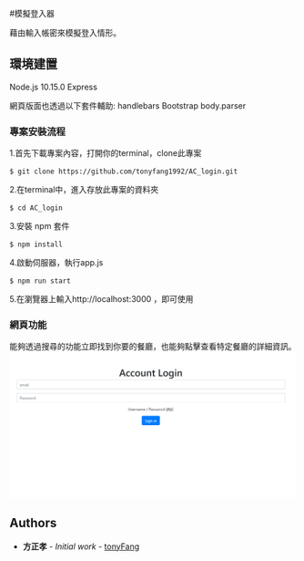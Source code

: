 #模擬登入器

藉由輸入帳密來模擬登入情形。


## 環境建置

Node.js 10.15.0
Express

網頁版面也透過以下套件輔助:
handlebars
Bootstrap
body.parser

### 專案安裝流程

1.首先下載專案內容，打開你的terminal，clone此專案
```
$ git clone https://github.com/tonyfang1992/AC_login.git
```
2.在terminal中，進入存放此專案的資料夾
```
$ cd AC_login
```
3.安裝 npm 套件
```
$ npm install 
```
4.啟動伺服器，執行app.js
```
$ npm run start
```
5.在瀏覽器上輸入http://localhost:3000 ，即可使用


### 網頁功能
能夠透過搜尋的功能立即找到你要的餐廳，也能夠點擊查看特定餐廳的詳細資訊。
![image](https://github.com/tonyfang1992/AC_login/blob/master/login.png)

## Authors

* **方正孝** - *Initial work* - [tonyFang](https://github.com/tonyfang1992)
